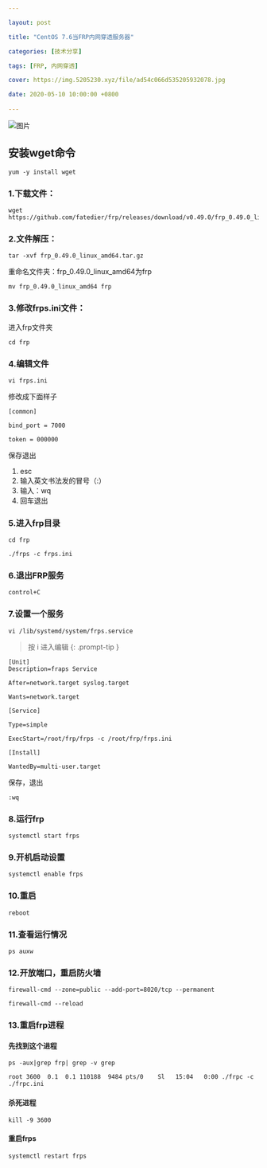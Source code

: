 ```yaml
---

layout: post

title: "CentOS 7.6当FRP内网穿透服务器"

categories: [技术分享]

tags: [FRP, 内网穿透]

cover: https://img.5205230.xyz/file/ad54c066d535205932078.jpg

date: 2020-05-10 10:00:00 +0800
 
---
```


![图片](https://img.5205230.xyz/file/ad54c066d535205932078.jpg)
## 安装wget命令

```
yum -y install wget
```

### 1.下载文件：

```
wget https://github.com/fatedier/frp/releases/download/v0.49.0/frp_0.49.0_linux_amd64.tar.gz
```

### 2.文件解压：

```
tar -xvf frp_0.49.0_linux_amd64.tar.gz
```

重命名文件夹：frp_0.49.0_linux_amd64为frp

```
mv frp_0.49.0_linux_amd64 frp
```

### 3.修改frps.ini文件：

进入frp文件夹

```
cd frp
```

### 4.编辑文件

```
vi frps.ini
```

修改成下面样子

```
[common]

bind_port = 7000

token = 000000
```

保存退出

1. esc
2. 输入英文书法发的冒号（:）
3. 输入：wq
4. 回车退出

### 5.进入frp目录

```
cd frp
```

```
./frps -c frps.ini
```

### 6.退出FRP服务

```
control+C
```

### 7.设置一个服务

```
vi /lib/systemd/system/frps.service
```

> 按 i 进入编辑
{: .prompt-tip }

```
[Unit]
Description=fraps Service

After=network.target syslog.target

Wants=network.target

[Service]

Type=simple

ExecStart=/root/frp/frps -c /root/frp/frps.ini

[Install]

WantedBy=multi-user.target
```

保存，退出

```
:wq
```

### 8.运行frp

```
systemctl start frps
```

### 9.开机启动设置

```
systemctl enable frps
```

### 10.重启

```
reboot
```

### 11.查看运行情况

```
ps auxw
```

### 12.开放端口，重启防火墙

```
firewall-cmd --zone=public --add-port=8020/tcp --permanent
```

```
firewall-cmd --reload
```

### 13.重启frp进程

#### 先找到这个进程

```
ps -aux|grep frp| grep -v grep
```

```
root 3600  0.1  0.1 110188  9484 pts/0    Sl   15:04   0:00 ./frpc -c ./frpc.ini
```

#### 杀死进程

```
kill -9 3600
```

#### 重启frps

```
systemctl restart frps
```
